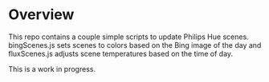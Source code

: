 # Overview
This repo contains a couple simple scripts to update Philips Hue scenes. bingScenes.js sets scenes to colors based on the Bing image of the day and fluxScenes.js adjusts scene temperatures based on the time of day.

This is a work in progress.